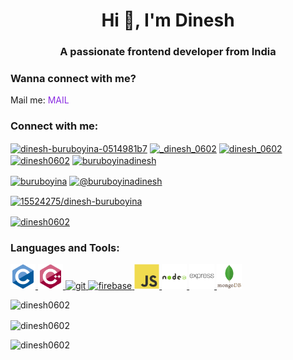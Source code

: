 <h1 align="center">Hi 👋, I'm Dinesh</h1>
<h3 align="center">A passionate frontend developer from India</h3>
<h3>Wanna connect with me?</h3>
<span>Mail me:</span>
<a href="mailto:buruboyinadinesh@gmail.com" style="text-decoration: none;color:blueviolet;">MAIL</a>

<h3 align="left">Connect with me:</h3>
<p align="left">

<a href="https://linkedin.com/in/dinesh-buruboyina-0514981b7" target="_blank"><img align="center" src="https://raw.githubusercontent.com/rahuldkjain/github-profile-readme-generator/master/src/images/icons/Social/linked-in-alt.svg" alt="dinesh-buruboyina-0514981b7" height="30" width="40" /></a>
<a href="https://instagram.com/_dinesh_0602" target="_blank"><img align="center" src="https://raw.githubusercontent.com/rahuldkjain/github-profile-readme-generator/master/src/images/icons/Social/instagram.svg" alt="_dinesh_0602" height="30" width="40" /></a>
<a href="https://www.codechef.com/users/dinesh_0602" target="_blank"><img align="center" src="https://cdn.jsdelivr.net/npm/simple-icons@3.1.0/icons/codechef.svg" alt="dinesh_0602" height="30" width="40" /></a>
<a href="https://codeforces.com/profile/dinesh0602" target="_blank"><img align="center" src="https://cdn.jsdelivr.net/npm/simple-icons@3.0.1/icons/codeforces.svg" alt="dinesh0602" height="30" width="40" /></a>
<a href="https://www.hackerrank.com/buruboyinadinesh" target="_blank"><img align="center" src="https://raw.githubusercontent.com/rahuldkjain/github-profile-readme-generator/master/src/images/icons/Social/hackerrank.svg" alt="buruboyinadinesh" height="30" width="40" /></a>

<a href="https://www.leetcode.com/buruboyina" target="_blank"><img align="center" src="https://raw.githubusercontent.com/rahuldkjain/github-profile-readme-generator/master/src/images/icons/Social/leet-code.svg" alt="buruboyina" height="30" width="40" /></a>
<a href="https://www.hackerearth.com/@buruboyinadinesh" target="_blank"><img align="center" src="https://raw.githubusercontent.com/rahuldkjain/github-profile-readme-generator/master/src/images/icons/Social/hackerearth.svg" alt="@buruboyinadinesh" height="30" width="40" /></a>

<a href="https://stackoverflow.com/users/15524275/dinesh-buruboyina" target="_blank"><img align="center" src="https://raw.githubusercontent.com/rahuldkjain/github-profile-readme-generator/master/src/images/icons/Social/stack-overflow.svg" alt="15524275/dinesh-buruboyina" height="30" width="40" /></a>

<a href="https://codepen.io/dinesh0602" target="_blank"><img align="center" src="https://raw.githubusercontent.com/rahuldkjain/github-profile-readme-generator/master/src/images/icons/Social/codepen.svg" alt="dinesh0602" height="30" width="40" /></a>

</p>

<h3 align="left">Languages and Tools:</h3>
<p align="left"> <a href="https://www.cprogramming.com/" target="_blank"> <img src="https://raw.githubusercontent.com/devicons/devicon/master/icons/c/c-original.svg" alt="c" width="40" height="40"/> </a> <a href="https://www.w3schools.com/cpp/" target="_blank"> <img src="https://raw.githubusercontent.com/devicons/devicon/master/icons/cplusplus/cplusplus-original.svg" alt="cplusplus" width="40" height="40"/> </a>  <a href="https://git-scm.com/" target="_blank"> <img src="https://www.vectorlogo.zone/logos/git-scm/git-scm-icon.svg" alt="git" width="40" height="40"/> </a>  <a href="https://firebase.google.com/" target="_blank"> <img src="https://www.vectorlogo.zone/logos/firebase/firebase-icon.svg" alt="firebase" width="40" height="40"/> </a><a href="https://developer.mozilla.org/en-US/docs/Web/JavaScript" target="_blank"> <img src="https://raw.githubusercontent.com/devicons/devicon/master/icons/javascript/javascript-original.svg" alt="javascript" width="40" height="40"/> </a> <a href="https://nodejs.org" target="_blank"> <img src="https://raw.githubusercontent.com/devicons/devicon/master/icons/nodejs/nodejs-original-wordmark.svg" alt="nodejs" width="40" height="40"/> </a>  <a href="https://expressjs.com" target="_blank"> <img src="https://raw.githubusercontent.com/devicons/devicon/master/icons/express/express-original-wordmark.svg" alt="express" width="40" height="40"/> </a><a href="https://www.mongodb.com/" target="_blank"> <img src="https://raw.githubusercontent.com/devicons/devicon/master/icons/mongodb/mongodb-original-wordmark.svg" alt="mongodb" width="40" height="40"/> </a></p>

<p><img align="left" src="https://github-readme-stats.vercel.app/api/top-langs?username=dinesh0602&show_icons=true&locale=en&layout=compact" alt="dinesh0602" /></p>
<br>
<p><img align="center" src="https://github-readme-stats.vercel.app/api?username=dinesh0602&show_icons=true&locale=en" alt="dinesh0602" /></p>
<p align="left"> <img src="https://komarev.com/ghpvc/?username=dinesh0602&label=Profile%20views&color=0e75b6&style=flat" alt="dinesh0602" /> </p>
